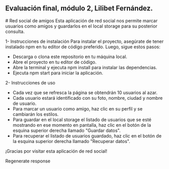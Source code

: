 ## Evaluación final, módulo 2, Lilibet Fernández.

# Red social de amigos
Esta aplicación de red social nos permite marcar usuarios como amigos y guardarlos en el local storage para su posterior consulta.

1- Instrucciones de instalación
Para instalar el proyecto, asegúrate de tener instalado npm en tu editor de código preferido. Luego, sigue estos pasos:

- Descarga o clona este repositorio en tu máquina local.
- Abre el proyecto en tu editor de código.
- Abre la terminal y ejecuta npm install para instalar las dependencias.
- Ejecuta npm start para iniciar la aplicación.

2- Instrucciones de uso
- Cada vez que se refresca la página se obtendrán 10 usuarios al azar.
- Cada usuario estará identificado con su foto, nombre, ciudad y nombre de usuario.
- Para marcar un usuario como amigo, haz clic en su perfil y se cambiarán los estilos.
- Para guardar en el local storage el listado de usuarios que se esté mostrando en ese momento en pantalla, haz clic en el botón de la esquina superior derecha llamado "Guardar datos".
- Para recuperar el listado de usuarios guardado, haz clic en el botón de la esquina superior derecha llamado "Recuperar datos".

¡Gracias por visitar esta aplicación de red social! 






Regenerate response